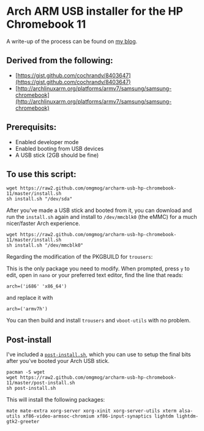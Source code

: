 Arch ARM USB installer for the HP Chromebook 11
============================


A write-up of the process can be found on [my blog](http://blog.omgmog.net/post/installing-arch-linux-arm-on-the-hp-chromebook-11/).


## Derived from the following:

- [https://gist.github.com/cochrandv/8403647](https://gist.github.com/cochrandv/8403647)
- [http://archlinuxarm.org/platforms/armv7/samsung/samsung-chromebook](http://archlinuxarm.org/platforms/armv7/samsung/samsung-chromebook)

## Prerequisits:

- Enabled developer mode
- Enabled booting from USB devices
- A USB stick (2GB should be fine)

## To use this script:

```
wget https://raw2.github.com/omgmog/archarm-usb-hp-chromebook-11/master/install.sh
sh install.sh "/dev/sda"
```

After you've made a USB stick and booted from it, you can download and run the `install.sh` again and install to `/dev/mmcblk0` (the eMMC) for a much nicer/faster Arch experience.

```
wget https://raw2.github.com/omgmog/archarm-usb-hp-chromebook-11/master/install.sh
sh install.sh "/dev/mmcblk0"
```
Regarding the modification of the PKGBUILD for `trousers`:

This is the only package you need to modify. When prompted, press `y` to edit, open in `nano` or your preferred text editor, find the line that reads:

```
arch=('i686' 'x86_64')
```

and replace it with

```
arch=('armv7h')
```

You can then build and install `trousers` and `vboot-utils` with no problem.


## Post-install

I've included a [`post-install.sh`](https://raw2.github.com/omgmog/archarm-usb-hp-chromebook-11/master/post-install.sh), which you can use to setup the final bits after you've booted your Arch USB stick.

```
pacman -S wget
wget https://raw2.github.com/omgmog/archarm-usb-hp-chromebook-11/master/post-install.sh
sh post-install.sh
```

This will install the following packages:
```
mate mate-extra xorg-server xorg-xinit xorg-server-utils xterm alsa-utils xf86-video-armsoc-chromium xf86-input-synaptics lightdm lightdm-gtk2-greeter
```
